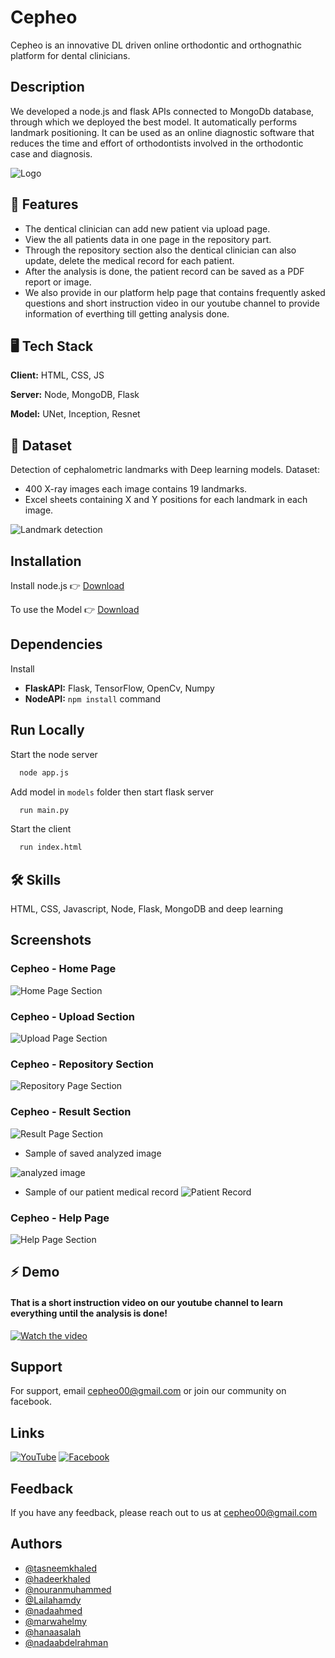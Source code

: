 
# Cepheo

Cepheo is an innovative DL driven online orthodontic and orthognathic platform for dental clinicians.


## Description

We developed a node.js and flask APIs connected to MongoDb database, through which we deployed the best model. It
automatically performs landmark positioning. It can be used as
an online diagnostic software that reduces the time and effort
of orthodontists involved in the orthodontic case and diagnosis.



![Logo](https://i.imgur.com/DttasuM.png)


## 🚀 Features

- The dentical clinician can add new patient via upload page.
- View the all patients data in one page in the repository part.
- Through the repository section also the dentical clinician can also update, delete the medical record for each patient.
- After the analysis is done, the patient record can be saved as a PDF report or image.
- We also provide in our platform help page that contains frequently asked questions and short instruction video in our youtube channel to provide information of everthing till getting analysis done.


## 🖥️ Tech Stack

**Client:** HTML, CSS, JS

**Server:** Node, MongoDB, Flask

**Model:** UNet, Inception, Resnet


## 📂 Dataset
Detection of cephalometric landmarks with Deep learning models. Dataset:

- 400 X-ray images each image contains 19 landmarks.
- Excel sheets containing X and Y positions for each landmark in each image.

![Landmark detection](https://i.imgur.com/zxl6jGj.jpg)


## Installation

Install node.js  👉 [Download](https://nodejs.org/en/download/)

To use the Model 👉 [Download](https://drive.google.com/file/d/1jJ5fFpCRLowJsFFXY9RRb8PIeLLwTUyS/view?usp=sharing)

## Dependencies

Install
- **FlaskAPI:**  Flask, TensorFlow, OpenCv, Numpy 
- **NodeAPI:**  `npm install` command
    
## Run Locally

Start the node server 

```bash
  node app.js
```

Add model in `models` folder then start flask server

```bash
  run main.py
```

Start the client

```bash
  run index.html
```


## 🛠 Skills
HTML, CSS, Javascript, Node, Flask, MongoDB and deep learning


## Screenshots

### Cepheo - Home Page
![Home Page Section](https://i.imgur.com/68AYXuo.png)

### Cepheo - Upload Section
![Upload Page Section](https://i.imgur.com/5Est4Uz.png)

### Cepheo - Repository Section
![Repository Page Section](https://i.imgur.com/oELAD5r.png)

### Cepheo - Result Section
![Result Page Section](https://i.imgur.com/ZE6oFXy.png)

 
 - Sample of saved analyzed image
 
![analyzed image](https://i.imgur.com/NWyHYfs.png)

- Sample of our patient medical record
![Patient Record](https://i.imgur.com/V9IbkcU.jpeg)

### Cepheo - Help Page
![Help Page Section](https://i.imgur.com/SVnmonW.png)


## ⚡ Demo

#### That is a short instruction video on our youtube channel to learn everything until the analysis is done!
[![Watch the video](https://i.imgur.com/aoBl2Ml.png)](https://youtu.be/C4l3qPer4XQ)



## Support

For support, email cepheo00@gmail.com or join our community on facebook.


## Links

[![YouTube](https://img.shields.io/badge/YouTube-%23FF0000.svg?style=for-the-badge&logo=YouTube&logoColor=white)](https://youtu.be/C4l3qPer4XQ)
[![Facebook](https://img.shields.io/badge/Facebook-%231877F2.svg?style=for-the-badge&logo=Facebook&logoColor=white)](https://www.facebook.com/profile.php?id=100089195230086)




## Feedback

If you have any feedback, please reach out to us at cepheo00@gmail.com


## Authors

- [@tasneemkhaled](https://github.com/Tasneem-Elamary)
- [@hadeerkhaled](https://github.com/hadeer-khaled)
- [@nouranmuhammed](https://github.com/Nouran-Muhammad)
- [@Lailahamdy](https://github.com/lailahamdy)
- [@nadaahmed](https://github.com/NadaElmasry)
- [@marwahelmy](https://github.com/MarwaHelmy999)
- [@hanaasalah](https://github.com/hanaa-salah)
- [@nadaabdelrahman](https://github.com/nadapopp)

